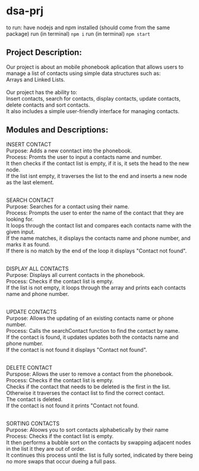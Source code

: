 # dsa-prj

to run: have nodejs and npm installed (should come from the same package)
run (in terminal) `npm i`
run (in terminal) `npm start`

## Project Description: 
Our project is about an mobile phonebook aplication that allows users to manage a list of contacts using simple data structures such as:
<br> Arrays and Linked Lists.
<br><br>
Our project has the ability to:
<br> Insert contacts, search for contacts, display contacts, update contacts, delete contacts and sort contacts.
<br> It also includes a simple user-friendly interface for managing contacts.

## Modules and Descriptions:
INSERT CONTACT
<br> Purpose: Adds a new conntact into the phonebook.
<br> Process: Promts the user to input a contacts name and number.
<br> It then checks if the contact list is empty, if it is, it sets the head to the new node.
<br> If the list isnt empty, it traverses the list to the end and inserts a new node as the last element.

<br> SEARCH CONTACT
<br> Purpose: Searches for a contact using their name.
<br> Process: Prompts the user to enter the name of the contact that they are looking for.
<br> It loops through the contact list and compares each contacts name with the given input. 
<br> If the name matches, it displays the contacts name and phone number, and marks it as found.
<br> If there is no match by the end of the loop it displays "Contact not found".

<br> DISPLAY ALL CONTACTS
<br> Purpose: Displays all current contacts in the phonebook.
<br> Process: Checks if the contact list is empty.
<br> If the list is not empty, it loops through the array and prints each contacts name and phone number.

<br> UPDATE CONTACTS
<br> Purpose: Allows the updating of an existing contacts name or phone number.
<br> Process: Calls the searchContact function to find the contact by name.
<br> If the contact is found, it updates updates both the contacts name and phone number.
<br> If the contact is not found it displays "Contact not found".

<br> DELETE CONTACT
<br> Purspose: Allows the user to remove a contact from the phonebook.
<br> Process: Checks if the contact list is empty.
<br> Checks if the contact that needs to be deleted is the first in the list.
<br> Otherwise it traverses the contact list to find the correct contact.
<br> The contact is deleted.
<br> If the contact is not found it prints "Contact not found.

<br> SORTING CONTACTS
<br> Purpose: Aloows you to sort contacts alphabetically by their name
<br> Process: Checks if the contact list is empty.
<br> It then performs a bubble sort on the contacts by swapping adjacent nodes in the list it they are out of order.
<br> It continues this process until the list is fully sorted, indicated by there being no more swaps that occur dueing a full pass.
